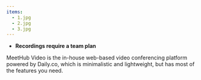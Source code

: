 ```yaml
---
items:
  - 1.jpg
  - 2.jpg
  - 3.jpg
---
```


- **Recordings require a team plan**

MeetHub Video is the in-house web-based video conferencing platform powered by Daily.co, which is minimalistic and lightweight, but has most of the features you need.
